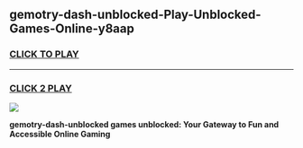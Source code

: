 
## gemotry-dash-unblocked-Play-Unblocked-Games-Online-y8aap
<h3>
<a href="https://premium76.site?title=gemotry-dash-unblocked&ref=25A">CLICK TO PLAY</a></h3>
<hr>

<h3>
<a href="https://premium76.site?title=gemotry-dash-unblocked&ref=25A">CLICK 2 PLAY</a>
  
</h3>

<a href="https://premium76.site?title=gemotry-dash-unblocked&ref=25A"><img src="https://clearcache.store/games.png"></a>


**gemotry-dash-unblocked games unblocked: Your Gateway to Fun and Accessible Online Gaming**
